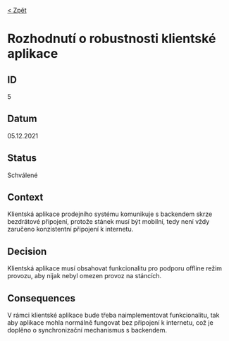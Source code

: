[< Zpět](../ "Zpět na přehled architektonických rozhodnutí")

# Rozhodnutí o robustnosti klientské aplikace

## ID
5

## Datum
05.12.2021

## Status
Schválené

## Context
Klientská aplikace prodejního systému komunikuje s backendem skrze bezdrátové připojení, protože stánek musí být mobilní, tedy není vždy zaručeno konzistentní připojení k internetu.

## Decision
Klientská aplikace musí obsahovat funkcionalitu pro podporu offline režim provozu, aby nijak nebyl omezen provoz na stáncích.

## Consequences
V rámci klientské aplikace bude třeba naimplementovat funkcionalitu, tak aby aplikace mohla normálně fungovat bez připojení k internetu, což je doplěno o synchronizační mechanismus s backendem.